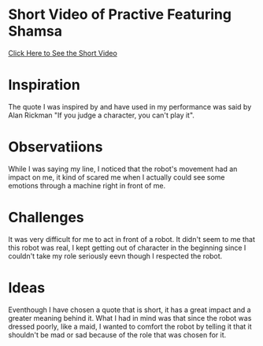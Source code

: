 # Short Video of Practive Featuring Shamsa
[Click Here to See the Short Video](https://youtube.com/shorts/_rTDHCb5JAc?feature=share)

# Inspiration
The quote I was inspired by and have used in my performance was said by Alan Rickman "If you judge a character, you can't play it".

# Observatiions
While I was saying my line, I noticed that the robot's movement had an impact on me, it kind of scared me when I actually could see some emotions through a machine right in front of me.

# Challenges
It was very difficult for me to act in front of a robot. It didn't seem to me that this robot was real, I kept getting out of character in the beginning since I couldn't take my role seriously eevn though I respected the robot.

# Ideas
Eventhough I have chosen a quote that is short, it has a great impact and a greater meaning behind it. What I had in mind was that since the robot was dressed poorly, like a maid, I wanted to comfort the robot by telling it that it shouldn't be mad or sad because of the role that was chosen for it.


